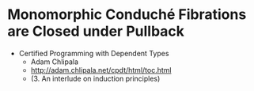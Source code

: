 # Monomorphic Conduché Fibrations are Closed under Pullback

* Certified Programming with Dependent Types
    * Adam Chlipala
    * http://adam.chlipala.net/cpdt/html/toc.html
    * (3. An interlude on induction principles)
